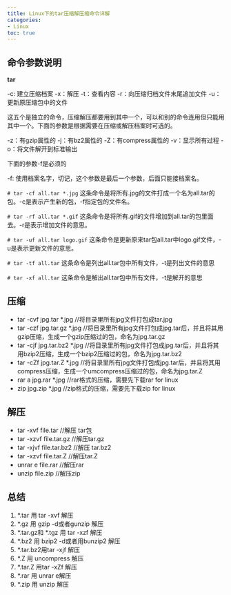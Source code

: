 ```yaml
---
title: Linux下的tar压缩解压缩命令详解
categories:
- Linux
toc: true
---
```


## 命令参数说明

**tar**

-c: 建立压缩档案
-x：解压
-t：查看内容
-r：向压缩归档文件末尾追加文件
-u：更新原压缩包中的文件

这五个是独立的命令，压缩解压都要用到其中一个，可以和别的命令连用但只能用其中一个。下面的参数是根据需要在压缩或解压档案时可选的。

-z：有gzip属性的
-j：有bz2属性的
-Z：有compress属性的
-v：显示所有过程
-o：将文件解开到标准输出

下面的参数-f是必须的

-f: 使用档案名字，切记，这个参数是最后一个参数，后面只能接档案名。

`# tar -cf all.tar *.jpg`
这条命令是将所有.jpg的文件打成一个名为all.tar的包。-c是表示产生新的包，-f指定包的文件名。

`# tar -rf all.tar *.gif`
这条命令是将所有.gif的文件增加到all.tar的包里面去。-r是表示增加文件的意思。

`# tar -uf all.tar logo.gif`
这条命令是更新原来tar包all.tar中logo.gif文件，-u是表示更新文件的意思。

`# tar -tf all.tar`
这条命令是列出all.tar包中所有文件，-t是列出文件的意思

`# tar -xf all.tar`
这条命令是解出all.tar包中所有文件，-t是解开的意思

## 压缩

* tar -cvf jpg.tar *.jpg //将目录里所有jpg文件打包成tar.jpg 
* tar -czf jpg.tar.gz *.jpg   //将目录里所有jpg文件打包成jpg.tar后，并且将其用gzip压缩，生成一个gzip压缩过的包，命名为jpg.tar.gz
* tar -cjf jpg.tar.bz2 *.jpg //将目录里所有jpg文件打包成jpg.tar后，并且将其用bzip2压缩，生成一个bzip2压缩过的包，命名为jpg.tar.bz2
* tar -cZf jpg.tar.Z *.jpg   //将目录里所有jpg文件打包成jpg.tar后，并且将其用compress压缩，生成一个umcompress压缩过的包，命名为jpg.tar.Z
* rar a jpg.rar *.jpg //rar格式的压缩，需要先下载rar for linux
* zip jpg.zip *.jpg //zip格式的压缩，需要先下载zip for linux

## 解压

* tar -xvf file.tar //解压 tar包
* tar -xzvf file.tar.gz //解压tar.gz
* tar -xjvf file.tar.bz2   //解压 tar.bz2
* tar -xzvf file.tar.Z   //解压tar.Z
* unrar e file.rar //解压rar
* unzip file.zip //解压zip

## 总结

1. *.tar 用 tar -xvf 解压
2. *.gz 用 gzip -d或者gunzip 解压
3. *.tar.gz和 *.tgz 用 tar -xzf 解压
4. *.bz2 用 bzip2 -d或者用bunzip2 解压
5. *.tar.bz2用tar -xjf 解压
6. *.Z 用 uncompress 解压
7. *.tar.Z 用tar -xZf 解压
8. *.rar 用 unrar e解压
9. *.zip 用 unzip 解压
